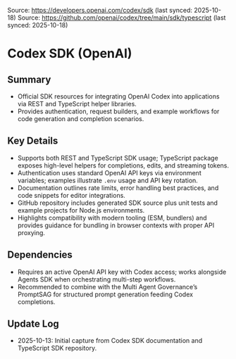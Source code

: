 Source: https://developers.openai.com/codex/sdk (last synced: 2025-10-18)
Source: https://github.com/openai/codex/tree/main/sdk/typescript (last synced: 2025-10-18)

# Codex SDK (OpenAI)

## Summary
- Official SDK resources for integrating OpenAI Codex into applications via REST and TypeScript helper libraries.
- Provides authentication, request builders, and example workflows for code generation and completion scenarios.

## Key Details
- Supports both REST and TypeScript SDK usage; TypeScript package exposes high-level helpers for completions, edits, and streaming tokens.
- Authentication uses standard OpenAI API keys via environment variables; examples illustrate `.env` usage and API key rotation.
- Documentation outlines rate limits, error handling best practices, and code snippets for editor integrations.
- GitHub repository includes generated SDK source plus unit tests and example projects for Node.js environments.
- Highlights compatibility with modern tooling (ESM, bundlers) and provides guidance for bundling in browser contexts with proper API proxying.

## Dependencies
- Requires an active OpenAI API key with Codex access; works alongside Agents SDK when orchestrating multi-step workflows.
- Recommended to combine with the Multi Agent Governance’s PromptSAG for structured prompt generation feeding Codex completions.

## Update Log
- 2025-10-13: Initial capture from Codex SDK documentation and TypeScript SDK repository.
